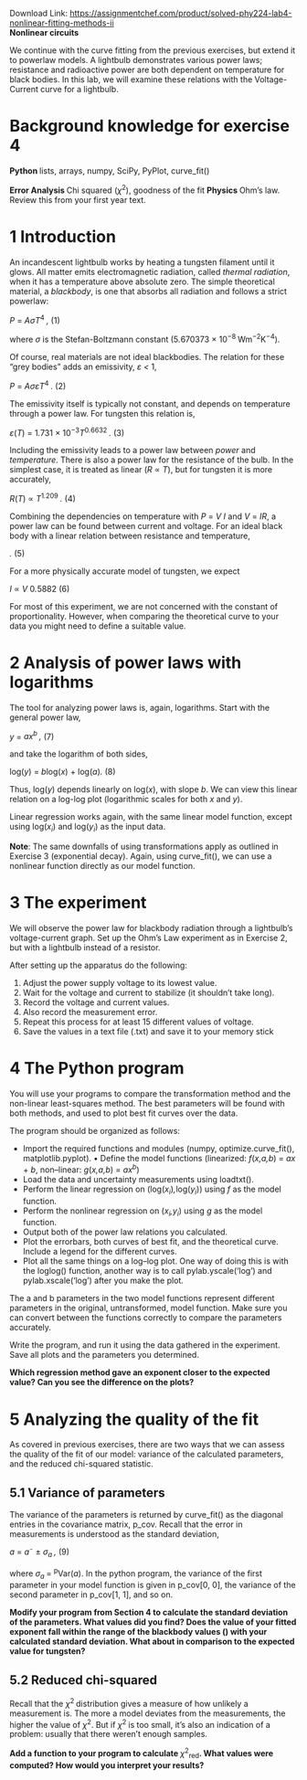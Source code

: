 Download Link: https://assignmentchef.com/product/solved-phy224-lab4-nonlinear-fitting-methods-ii
<br>
<strong>Nonlinear circuits</strong>

We continue with the curve fitting from the previous exercises, but extend it to powerlaw models. A lightbulb demonstrates various power laws; resistance and radioactive power are both dependent on temperature for black bodies. In this lab, we will examine these relations with the Voltage-Current curve for a lightbulb.

<h1>Background knowledge for exercise 4</h1>

<strong>Python </strong>lists, arrays, numpy, SciPy, PyPlot, curve_fit()

<strong>Error Analysis </strong>Chi squared (<em>χ</em><sup>2</sup>), goodness of the fit <strong>Physics </strong>Ohm’s law. Review this from your first year text.

<h1>1           Introduction</h1>

An incandescent lightbulb works by heating a tungsten filament until it glows. All matter emits electromagnetic radiation, called <em>thermal radiation</em>, when it has a temperature above absolute zero. The simple theoretical material, a <em>blackbody</em>, is one that absorbs all radiation and follows a strict powerlaw:

<em>P </em>= <em>AσT</em><sup>4 </sup><em>,                                                                                          </em>(1)

where <em>σ </em>is the Stefan-Boltzmann constant (5<em>.</em>670373 × 10<sup>−8 </sup>Wm<sup>−2</sup>K<sup>−4</sup>).

Of course, real materials are not ideal blackbodies. The relation for these “grey bodies” adds an emissivity, <em>ε &lt; </em>1,

<em>P </em>= <em>AσεT</em><sup>4 </sup><em>.                                                                                         </em>(2)

The emissivity itself is typically not constant, and depends on temperature through a power law. For tungsten this relation is,

<em>ε</em>(<em>T</em>) = 1<em>.</em>731 × 10<sup>−3</sup><em>T</em><sup>0<em>.</em>6632 </sup><em>.                                                                          </em>(3)

Including the emissivity leads to a power law between <em>power </em>and <em>temperature</em>. There is also a power law for the resistance of the bulb. In the simplest case, it is treated as linear (<em>R </em>∝ <em>T</em>), but for tungsten it is more accurately,

<em>R</em>(<em>T</em>) ∝ <em>T</em><sup>1<em>.</em>209 </sup><em>.                                                                                      </em>(4)

Combining the dependencies on temperature with <em>P </em>= <em>V I </em>and <em>V </em>= <em>IR</em>, a power law can be found between current and voltage. For an ideal black body with a linear relation between resistance and temperature,

<em> .                                                                                           </em>(5)

For a more physically accurate model of tungsten, we expect

<em>I </em>∝ <em>V </em>0<em>.</em>5882                                                                                                                                      (6)

For most of this experiment, we are not concerned with the constant of proportionality. However, when comparing the theoretical curve to your data you might need to define a suitable value.

<h1>2           Analysis of power laws with logarithms</h1>

The tool for analyzing power laws is, again, logarithms. Start with the general power law,

<em>y </em>= <em>ax<sup>b </sup>,                                                                                            </em>(7)

and take the logarithm of both sides,

log(<em>y</em>) = <em>b</em>log(<em>x</em>) + log(<em>a</em>)<em>.                                                                           </em>(8)

Thus, log(<em>y</em>) depends linearly on log(<em>x</em>), with slope <em>b</em>. We can view this linear relation on a log-log plot (logarithmic scales for both <em>x </em>and <em>y</em>).

Linear regression works again, with the same linear model function, except using log(<em>x<sub>i</sub></em>) and log(<em>y<sub>i</sub></em>) as the input data.

<strong>Note</strong>: The same downfalls of using transformations apply as outlined in Exercise 3 (exponential decay). Again, using curve_fit(), we can use a nonlinear function directly as our model function.

<h1>3           The experiment</h1>

We will observe the power law for blackbody radiation through a lightbulb’s voltage-current graph. Set up the Ohm’s Law experiment as in Exercise 2, but with a lightbulb instead of a resistor.

After setting up the apparatus do the following:

<ol>

 <li>Adjust the power supply voltage to its lowest value.</li>

 <li>Wait for the voltage and current to stabilize (it shouldn’t take long).</li>

 <li>Record the voltage and current values.</li>

 <li>Also record the measurement error.</li>

 <li>Repeat this process for at least 15 different values of voltage.</li>

 <li>Save the values in a text file (.txt) and save it to your memory stick</li>

</ol>

<h1>4           The Python program</h1>

You will use your programs to compare the transformation method and the non-linear least-squares method. The best parameters will be found with both methods, and used to plot best fit curves over the data.

The program should be organized as follows:

<ul>

 <li>Import the required functions and modules (numpy, optimize.curve_fit(), matplotlib.pyplot). • Define the model functions (linearized: <em>f</em>(<em>x,a,b</em>) = <em>ax </em>+ <em>b</em>, non–linear: <em>g</em>(<em>x,a,b</em>) = <em>ax<sup>b</sup></em>)</li>

 <li>Load the data and uncertainty measurements using loadtxt().</li>

 <li>Perform the linear regression on (log(<em>x<sub>i</sub></em>)<em>,</em>log(<em>y<sub>i</sub></em>)) using <em>f </em>as the model function.</li>

 <li>Perform the nonlinear regression on (<em>x<sub>i</sub>,y<sub>i</sub></em>) using <em>g </em>as the model function.</li>

 <li>Output both of the power law relations you calculated.</li>

 <li>Plot the errorbars, both curves of best fit, and the theoretical curve. Include a legend for the different curves.</li>

 <li>Plot all the same things on a log–log plot. One way of doing this is with the loglog() function, another way is to call pylab.yscale(‘log’) and pylab.xscale(‘log’) after you make the plot.</li>

</ul>

The a and b parameters in the two model functions represent different parameters in the original, untransformed, model function. Make sure you can convert between the functions correctly to compare the parameters accurately.

Write the program, and run it using the data gathered in the experiment. Save all plots and the parameters you determined.

<strong>Which regression method gave an exponent closer to the expected value? Can you see the difference on the plots?</strong>

<h1>5           Analyzing the quality of the fit</h1>

As covered in previous exercises, there are two ways that we can assess the quality of the fit of our model: variance of the calculated parameters, and the reduced chi-squared statistic.

<h2>5.1         Variance of parameters</h2>

The variance of the parameters is returned by curve_fit() as the diagonal entries in the covariance matrix, p_cov. Recall that the error in measurements is understood as the standard deviation,

<em>a </em>= <em>a</em>˜ ± <em>σ<sub>a </sub>,                                                                                        </em>(9)

where <em>σ<sub>a </sub></em>= <sup>p</sup>Var(<em>a</em>). In the python program, the variance of the first parameter in your model function is given in p_cov[0, 0], the variance of the second parameter in p_cov[1, 1], and so on.

<strong>Modify your program from Section </strong><strong>4 to calculate the standard deviation of the parameters. What values did you find? Does the value of your fitted exponent fall within the range of the blackbody values (</strong><strong>) with your calculated standard deviation. What about in comparison to the expected value for tungsten?</strong>

<h2>5.2         Reduced chi-squared</h2>

Recall that the <em>χ</em><sup>2 </sup>distribution gives a measure of how unlikely a measurement is. The more a model deviates from the measurements, the higher the value of <em>χ</em><sup>2</sup>. But if <em>χ</em><sup>2 </sup>is too small, it’s also an indication of a problem: usually that there weren’t enough samples.

<strong>Add a function to your program to calculate </strong><em>χ</em><sup>2</sup><sub>red</sub><strong>. What values were computed? How would you interpret your results?</strong>